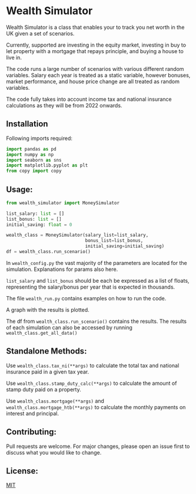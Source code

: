# Wealth Simulator
Wealth Simulator is a class that enables your to track you net worth in the UK
given a set of scenarios.

Currently, supported are investing in the equity market, investing in buy to let 
property with a mortgage that repays principle, and buying a house to live in.

The code runs a large number of scenarios with various different random variables.
Salary each year is treated as a static variable, however bonuses, market performance,
and house price change are all treated as random variables.

The code fully takes into account income tax and national insurance
calculations as they will be from 2022 onwards.

## Installation
Following imports required:

```python
import pandas as pd
import numpy as np
import seaborn as sns
import matplotlib.pyplot as plt
from copy import copy
```


## Usage:
```python
from wealth_simulator import MoneySimulator

list_salary: list = []
list_bonus: list = []
initial_saving: float = 0

wealth_class = MoneySimulator(salary_list=list_salary,
                              bonus_list=list_bonus,
                              initial_saving=initial_saving)
df = wealth_class.run_scenario()
```
In `wealth_config.py` the vast majority of the parameters are located for the
simulation. Explanations for params also here.

`list_salary` and `list_bonus` should be each be expressed as a list of floats, 
representing the salary/bonus per year that is expected in thousands.

The file `wealth_run.py` contains examples on how to run the code.

A graph with the results is plotted. 

The df from `wealth_class.run_scenario()` contains the results. 
The results of each simulation can also be accessed by running `wealth_class.get_all_data()`

## Standalone Methods:
Use `wealth_class.tax_ni(**args)` to calculate the total tax and national insurance
paid in a given tax year.

Use `wealth_class.stamp_duty_calc(**args)` to calculate the amount of stamp duty paid 
on a property.

Use `wealth_class.mortgage(**args)` and `wealth_class.mortgage_htb(**args)`
to calculate the monthly payments on interest and principal.

## Contributing:
Pull requests are welcome. For major changes,
please open an issue first to discuss what you would like to change.

## License:
[MIT](https://choosealicense.com/licenses/mit/)
